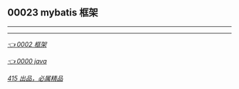 ## 00023 mybatis 框架
---


---
*[👈 0002 框架](0002框架.md)*

*[👈 0000 java](0000java.md)*

*[415 出品，必属精品](../note.md)*